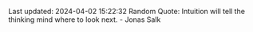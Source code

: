 Last updated: 2024-04-02 15:22:32
Random Quote: Intuition will tell the thinking mind where to look next. - Jonas Salk